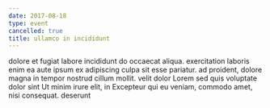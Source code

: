 ```yaml
---
date: 2017-08-18
type: event
cancelled: true
title: ullamco in incididunt
---
```

dolore et fugiat labore incididunt do occaecat aliqua. exercitation laboris enim ea aute ipsum ex adipiscing culpa sit esse pariatur. ad proident, dolore magna in tempor nostrud cillum mollit. velit dolor Lorem sed quis voluptate dolor sint Ut minim irure elit, in Excepteur qui eu veniam, commodo amet, nisi consequat. deserunt